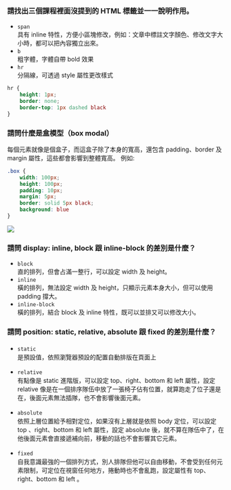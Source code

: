 ### 請找出三個課程裡面沒提到的 HTML 標籤並一一說明作用。
* ```span```  
具有 inline 特性，方便小區塊修改，例如：文章中標註文字顏色、修改文字大小時，都可以把內容獨立出來。
* ```b```   
粗字體，字體自帶 bold 效果
* ```hr```   
分隔線，可透過 style 屬性更改樣式
``` css
hr {
    height: 1px;
    border: none;
    border-top: 1px dashed black
}
```

### 請問什麼是盒模型（box modal）
每個元素就像是個盒子，而這盒子除了本身的寬高，還包含 padding、border 及 margin 屬性，這些都會影響到整體寬高。
例如:
``` css
.box {
    width: 100px;
    height: 100px;
    padding: 10px;
    margin: 5px;
    border: solid 5px black;
    background: blue
}
```
![](https://i.imgur.com/jy6KKV2.png)

### 請問 display: inline, block 跟 inline-block 的差別是什麼？
* ```block```  
直的排列，但會占滿一整行，可以設定 width 及 height。
* ```inline```  
橫的排列，無法設定 width 及 height，只顯示元素本身大小，但可以使用 padding 撐大。
* ```inline-block```  
橫的排列，結合 block 及 inline 特性，既可以並排又可以修改大小。

### 請問 position: static, relative, absolute 跟 fixed 的差別是什麼？

* ```static```　  
是預設值，依照瀏覽器預設的配置自動排版在頁面上

* ```relative```　  
有點像是 static 進階版，可以設定 top、right、bottom 和 left 屬性，設定 relative 像是在一個排序隊伍中放了一張椅子佔有位置，就算跑走了位子還是在，後面元素無法插隊，也不會影響後面元素。

* ```absolute```　  
依照上層位置給予相對定位，如果沒有上層就是依照 body 定位，可以設定 top 、right、bottom 和 left 屬性，設定 absolute 後，就不算在隊伍中了，在他後面元素會直接遞補向前，移動的話也不會影響其它元素。

* ```fixed```　  
自我意識最強的一個排列方式，別人排隊但他可以自由移動，不會受到任何元素限制，可定位在視窗任何地方，捲動時也不會亂跑，設定屬性有 top、right、bottom 和 left 。